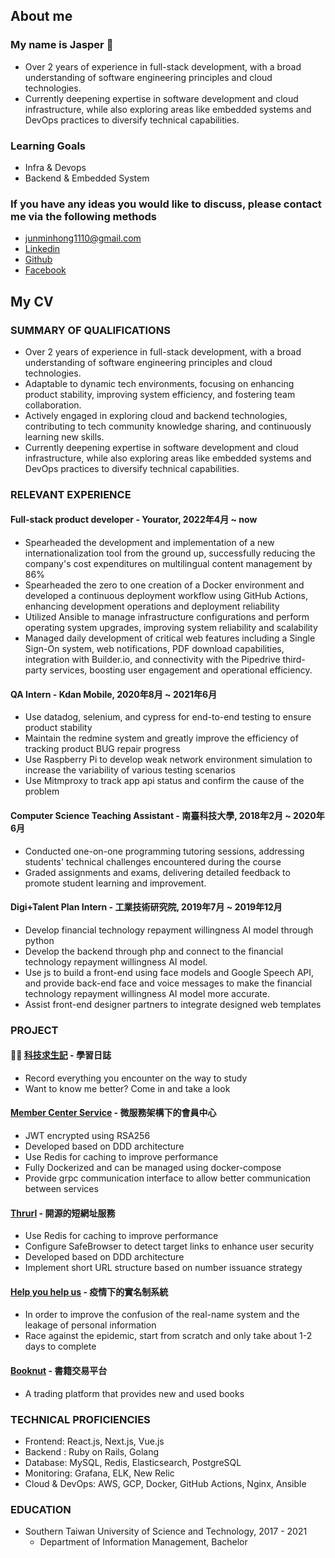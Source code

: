 ## About me
### **My name is Jasper 🚀**
- Over 2 years of experience in full-stack development, with a broad understanding of software engineering principles and cloud technologies.
- Currently deepening expertise in software development and cloud infrastructure, while also exploring areas like embedded systems and DevOps practices to diversify technical capabilities.

### Learning Goals
- Infra & Devops
- Backend & Embedded System

### If you have any ideas you would like to discuss, please contact me via the following methods
- [junminhong1110@gmail.com](mailto:junminhong1110@gmail.com)
- [Linkedin](https://www.linkedin.com/in/junminhong/)
- [Github](https://github.com/junminhong)
- [Facebook](https://www.facebook.com/jasper.web.dev)


## My CV
### SUMMARY OF QUALIFICATIONS
- Over 2 years of experience in full-stack development, with a broad understanding of software engineering principles and cloud technologies.
- Adaptable to dynamic tech environments, focusing on enhancing product stability, improving system efficiency, and fostering team collaboration.
- Actively engaged in exploring cloud and backend technologies, contributing to tech community knowledge sharing, and continuously learning new skills.
- Currently deepening expertise in software development and cloud infrastructure, while also exploring areas like embedded systems and DevOps practices to diversify technical capabilities.

### RELEVANT EXPERIENCE
#### Full-stack product developer - Yourator, 2022年4月 ~ now
- Spearheaded the development and implementation of a new internationalization tool from the ground up, successfully reducing the company's cost expenditures on multilingual content management by 86%
- Spearheaded the zero to one creation of a Docker environment and developed a continuous deployment workflow using GitHub Actions, enhancing development operations and deployment reliability
- Utilized Ansible to manage infrastructure configurations and perform operating system upgrades, improving system reliability and scalability
- Managed daily development of critical web features including a Single Sign-On system, web notifications, PDF download capabilities, integration with Builder.io, and connectivity with the Pipedrive third-party services, boosting user engagement and operational efficiency.

#### QA Intern - Kdan Mobile, 2020年8月 ~ 2021年6月
- Use datadog, selenium, and cypress for end-to-end testing to ensure product stability
- Maintain the redmine system and greatly improve the efficiency of tracking product BUG repair progress
- Use Raspberry Pi to develop weak network environment simulation to increase the variability of various testing scenarios
- Use Mitmproxy to track app api status and confirm the cause of the problem

#### Computer Science Teaching Assistant - 南臺科技大學, 2018年2月 ~ 2020年6月
- Conducted one-on-one programming tutoring sessions, addressing students' technical challenges encountered during the course
- Graded assignments and exams, delivering detailed feedback to promote student learning and improvement.

#### Digi+Talent Plan Intern - 工業技術研究院, 2019年7月 ~ 2019年12月
- Develop financial technology repayment willingness AI model through python
- Develop the backend through php and connect to the financial technology repayment willingness AI model.
- Use js to build a front-end using face models and Google Speech API, and provide back-end face and voice messages to make the financial technology repayment willingness AI model more accurate.
- Assist front-end designer partners to integrate designed web templates

### PROJECT
#### 👍🏻 [科技求生記](https://library.wowkit.net/) - 學習日誌
- Record everything you encounter on the way to study
- Want to know me better? Come in and take a look

#### [Member Center Service](https://github.com/junminhong/member-center-service) - 微服務架構下的會員中心
- JWT encrypted using RSA256
- Developed based on DDD architecture
- Use Redis for caching to improve performance
- Fully Dockerized and can be managed using docker-compose
- Provide grpc communication interface to allow better communication between services

#### [Thrurl](https://github.com/junminhong/thrurl) - 開源的短網址服務
- Use Redis for caching to improve performance
- Configure SafeBrowser to detect target links to enhance user security
- Developed based on DDD architecture
- Implement short URL structure based on number issuance strategy

#### [Help you help us](https://github.com/junminhong/help-you-help-us) - 疫情下的實名制系統
- In order to improve the confusion of the real-name system and the leakage of personal information
- Race against the epidemic, start from scratch and only take about 1-2 days to complete

#### [Booknut](https://github.com/junminhong/booknut) - 書籍交易平台
- A trading platform that provides new and used books

### TECHNICAL PROFICIENCIES
- Frontend: React.js, Next.js, Vue.js
- Backend : Ruby on Rails, Golang
- Database: MySQL, Redis, Elasticsearch, PostgreSQL
- Monitoring: Grafana, ELK, New Relic
- Cloud & DevOps: AWS, GCP, Docker, GitHub Actions, Nginx, Ansible

### EDUCATION
- Southern Taiwan University of Science and Technology, 2017 - 2021
  -  Department of Information Management, Bachelor

